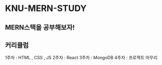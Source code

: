 # KNU-MERN-STUDY

## MERN스택을 공부해보자!

## 커리큘럼

1주차 : HTML , CSS , JS
2주차 : React
3주차 : MongoDB
4주차 : 프로젝트 마무리
